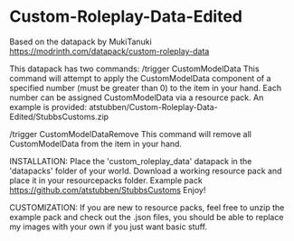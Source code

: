 # Custom-Roleplay-Data-Edited
Based on the datapack by MukiTanuki https://modrinth.com/datapack/custom-roleplay-data

This datapack has two commands:
/trigger CustomModelData <NUMBER>
  This command will attempt to apply the CustomModelData component of a specified number (must be greater than 0) to the item in your hand.
  Each number can be assigned CustomModelData via a resource pack. An example is provided: atstubben/Custom-Roleplay-Data-Edited/StubbsCustoms.zip

/trigger CustomModelDataRemove
  This command will remove all CustomModelData from the item in your hand.

INSTALLATION:
Place the 'custom_roleplay_data' datapack in the 'datapacks' folder of your world.
Download a working resource pack and place it in your resourcepacks folder. Example pack https://github.com/atstubben/StubbsCustoms
Enjoy!

CUSTOMIZATION:
If you are new to resource packs, feel free to unzip the example pack and check out the .json files, you should be able to replace my images with your own if you just want basic stuff.
